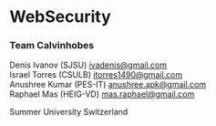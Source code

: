 WebSecurity
===========

### Team Calvinhobes
Denis Ivanov (SJSU) [ivadenis@gmail.com](mailto:ivadenis@gmail.com)<br>
Israel Torres (CSULB) [itorres1490@gmail.com](mailto:itorres1490@gmail.com)<br>
Anushree Kumar (PES-IT) [anushree.apk@gmail.com](mailto:anushree.apk@gmail.com)<br>
Raphael Mas (HEIG-VD) [mas.raphael@gmail.com](mailto:mas.raphael@gmail.com)<br>


Summer University Switzerland

